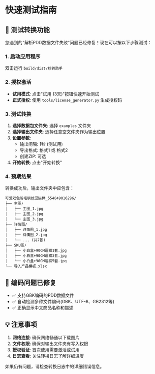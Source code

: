 # 快速测试指南

## 🎯 测试转换功能

您遇到的"解析PDD数据文件失败"问题已经修复！现在可以按以下步骤测试：

### 1. 启动应用程序
双击运行 `build/dist/秒转助手`

### 2. 授权激活
- **试用模式**: 点击"试用 (3天)"按钮快速开始测试
- **正式授权**: 使用 `tools/license_generator.py` 生成授权码

### 3. 测试转换
1. **选择数据包文件夹**: 选择 `examples` 文件夹
2. **选择输出文件夹**: 选择任意空文件夹作为输出位置
3. **设置参数**:
   - 输出间隔: 1秒 (测试用)
   - 导出格式: 格式1 或 格式2
   - 创建ZIP: 可选
4. **开始转换**: 点击"开始转换"

### 4. 预期结果
转换成功后，输出文件夹中应包含：
```
可爱双色羽毛钢丝逗猫棒_554049016296/
├── 主图/
│   ├── 主图_1.jpg
│   ├── 主图_2.jpg
│   └── 主图_3.jpg
├── 详情图/
│   ├── 详情图_1.jpg
│   ├── 详情图_2.jpg
│   └── ... (共7张)
├── SKU图/
│   ├── 小白盒+90CM逗猫1套.jpg
│   ├── 小白盒+90CM逗猫3套.jpg
│   └── 小白盒+90CM逗猫5套.jpg
└── 导入产品模板.xlsx
```

## 🔧 编码问题已修复

- ✅ 支持GBK编码的PDD数据文件
- ✅ 自动检测多种文件编码(GBK、UTF-8、GB2312等)
- ✅ 正确显示中文商品名称和描述

## 💡 注意事项

1. **网络连接**: 确保网络畅通以下载图片
2. **文件权限**: 确保对输出文件夹有写入权限
3. **授权验证**: 首次使用需要激活或试用
4. **日志查看**: 关注转换日志了解详细进度

如果仍有问题，请检查转换日志中的详细错误信息。